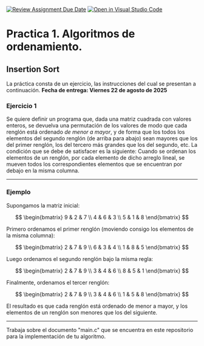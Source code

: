 [![Review Assignment Due Date](https://classroom.github.com/assets/deadline-readme-button-22041afd0340ce965d47ae6ef1cefeee28c7c493a6346c4f15d667ab976d596c.svg)](https://classroom.github.com/a/tYmkdi-c)
[![Open in Visual Studio Code](https://classroom.github.com/assets/open-in-vscode-2e0aaae1b6195c2367325f4f02e2d04e9abb55f0b24a779b69b11b9e10269abc.svg)](https://classroom.github.com/online_ide?assignment_repo_id=20136071&assignment_repo_type=AssignmentRepo)
# Practica 1. Algoritmos de ordenamiento.
## Insertion Sort
La práctica consta de un ejercicio, las instrucciones del cual se presentan a continuación. 
**Fecha de entrega: Viernes 22 de agosto de 2025**
 
### Ejercicio 1 
Se quiere definir un programa que, dada una matriz cuadrada con valores enteros, se devuelva una permutación de los valores de modo que cada renglón está ordenado _de menor a mayor_, y de forma que los todos los elementos del segundo renglón (de arriba para abajo) sean mayores que los del primer renglón, los del tercero más grandes que los del segundo, etc. La condición que se debe de satisfacer es la siguiente: Cuando se ordenan los elementos de un renglón, por cada elemento de dicho arreglo lineal, se mueven todos los correspondientes elementos que se encuentran por debajo en la misma columna.

---

### Ejemplo

Supongamos la matriz inicial:

$$
\begin{bmatrix}
9 & 2 & 7 \\
4 & 6 & 3 \\
5 & 1 & 8
\end{bmatrix}
$$

Primero ordenamos el primer renglón (moviendo consigo los elementos de la misma columna):

$$
\begin{bmatrix}
2 & 7 & 9 \\
6 & 3 & 4 \\
1 & 8 & 5
\end{bmatrix}
$$

Luego ordenamos el segundo renglón bajo la misma regla:

$$
\begin{bmatrix}
2 & 7 & 9 \\
3 & 4 & 6 \\
8 & 5 & 1
\end{bmatrix}
$$

Finalmente, ordenamos el tercer renglón:

$$
\begin{bmatrix}
2 & 7 & 9 \\
3 & 4 & 6 \\
1 & 5 & 8
\end{bmatrix}
$$

El resultado es que cada renglón está ordenado de menor a mayor, y los elementos de un renglón son menores que los del siguiente.

---
Trabaja sobre el documento "main.c" que se encuentra en este repositorio para la implementación de tu algoritmo.
